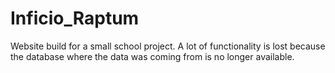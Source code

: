 # Inficio_Raptum

Website build for a small school project. 
A lot of functionality is lost because the database where the data was coming from is no longer available.
